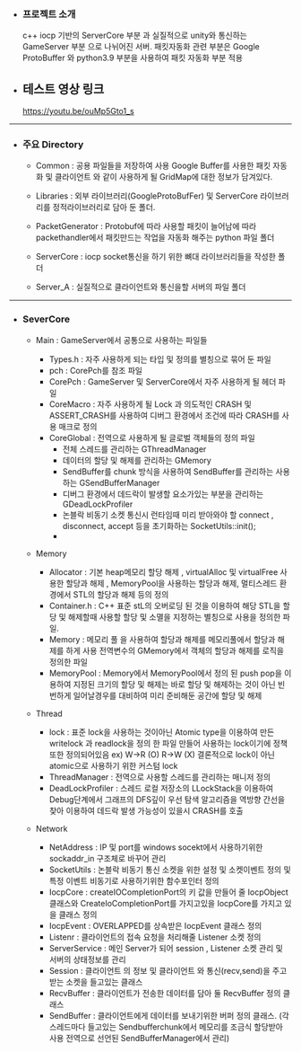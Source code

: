 
- ### 프로젝트 소개

  c++ iocp 기반의 ServerCore 부분 과 실질적으로 unity와 통신하는 GameServer 부분 으로 나뉘어진 서버. 패킷자동화 관련 부분은 Google ProtoBuffer 와 python3.9 부분을 사용하여 패킷 자동화 부분 적용

- ## 테스트 영상 링크
 
  https://youtu.be/ouMp5Gto1_s
------------------------------------------------------------------

- ### 주요 Directory 

  - Common : 공용 파일들을 저장하여 사용 Google Buffer를 사용한 패킷 자동화 및 클라이언트 와 같이 사용하게 될 GridMap에 대한 정보가 담겨있다.

  - Libraries : 외부 라이브러리(GoogleProtoBufFer) 및 ServerCore 라이브러리를 정적라이브러리로 담아 둔 폴더.

  - PacketGenerator : Protobuf에 따라 사용할 패킷이 늘어남에 따라 packethandler에서 패킷만드는 작업을 자동화 해주는 python 파일 폴더

  - ServerCore : iocp socket통신을 하기 위한 뼈대 라이브러리들을 작성한 폴더 

  - Server_A : 실질적으로 클라이언트와 통신을할 서버의 파일 폴더
  
-------------------------------------------------------------------

- ### SeverCore
  - Main : GameServer에서 공통으로 사용하는 파일들
    
    - Types.h : 자주 사용하게 되는 타입 및 정의를 별칭으로 묶어 둔 파일
    - pch : CorePch를 참조 파일
    - CorePch : GameServer 및 ServerCore에서 자주 사용하게 될 헤더 파일
    - CoreMacro : 자주 사용하게 될 Lock 과 의도적인 CRASH 및 ASSERT_CRASH를 사용하여 디버그 환경에서 조건에 따라 CRASH를 사용 매크로 정의 
    - CoreGlobal : 전역으로 사용하게 될 글로벌 객체들의 정의 파일
      - 전체 스레드를 관리하는 GThreadManager     
      - 데이터의 할당 및 해제를 관리하는 GMemory
      - SendBuffer를 chunk 방식을 사용하여 SendBuffer를 관리하는 사용하는 GSendBufferManager
      - 디버그 환경에서 데드락이 발생할 요소가있는 부분을 관리하는 GDeadLockProfiler 
      - 논블락 비동기 소켓 통신시 런타임때  미리 받아와야 할 connect , disconnect, accept 등을 초기화하는 SocketUtils::init();
      - 
  - Memory
      - Allocator : 기본 heap메모리 할당 해제 , virtualAlloc 및 virtualFree 사용한 할당과 해제 , MemoryPool을 사용하는 할당과 해제, 멀티스레드 환경에서 STL의 할당과 해제 등의 정의 
      - Container.h : C++ 표준 stL의 오버로딩 된 것을 이용하여 해당 STL을 할당 및 해제할때 사용할 할당 및 소멸을 지정하는 별칭으로 사용을 정의한 파일.
      - Memory :  메모리 풀 을 사용하여 할당과 해제를 메모리풀에서 할당과 해제를 하게 사용 전역변수의 GMemory에서 객체의 할당과 해제를 로직을 정의한 파일
      - MemoryPool : Memory에서 MemoryPool에서 정의 된 push pop을 이용하여 지정된 크기의 할당 및 해제는 바로 할당 및 해제하는 것이 아닌 빈번하게 일어날경우를 대비하여 미리 준비해둔 공간에 할당 및 해제
   - Thread
      - lock : 표준 lock을 사용하는 것이아닌 Atomic type을 이용하여 만든 writelock 과 readlock을 정의 한 파일 만들어 사용하는 lock이기에 정책또한 정의되어있음 ex) W->R (O) R->W (X) 결론적으로 lock이 아닌 atomic으로 사용하기 위한 커스텀 lock
      - ThreadManager : 전역으로 사용할 스레드를 관리하는 매니저 정의
      - DeadLockProfiler : 스레드 로컬 저장소의 LLockStack을 이용하여 Debug단계에서 그래프의 DFS깊이 우선 탐색 알고리즘을 역방향 간선을 찾아 이용하여 데드락 발생 가능성이 있을시 CRASH를 호출
  - Network
      - NetAddress : IP 및 port를 windows socekt에서 사용하기위한 sockaddr_in 구조체로 바꾸어 관리  
      - SocketUtils : 논블락 비동기 통신 소켓을 위한 설정 및 소켓이벤트 정의 및 특정 이벤트 비동기로 사용하기위한 함수포인터 정의
      - IocpCore : createIOCompletionPort의 키 값을 만들어 줄 IocpObject 클래스와 CreateIoCompletionPort를 가지고있을 IocpCore를 가지고 있을 클래스 정의
      - IocpEvent : OVERLAPPED를 상속받은 IocpEvent 클래스 정의
      - Listenr : 클라이언트의 접속 요청을 처리해줄 Listener 소켓 정의 
      - ServerService : 메인 Server가 되어 session , Listener 소켓 관리 및 서버의 상태정보를 관리
      - Session : 클라이언트 의 정보 및 클라이언트 와 통신(recv,send)을 주고받는 소켓을 들고있는 클래스 
      - RecvBuffer : 클라이언트가 전송한 데이터를 담아 둘 RecvBuffer 정의 클래스
      - SendBuffer :  클라이언트에게 데이터를 보내기위한 버퍼 정의 클래스. (각 스레드마다 들고있는 Sendbufferchunk에서 메모리를 조금식 할당받아 사용 전역으로 선언된 SendBufferManager에서 관리)
        



